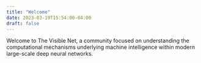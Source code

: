```yaml
---
title: "Welcome"
date: 2023-03-19T15:54:00-04:00
draft: false
---
```

Welcome to The Visible Net, a community focused on understanding
the computational mechanisms underlying machine intelligence within
modern large-scale deep neural networks.


